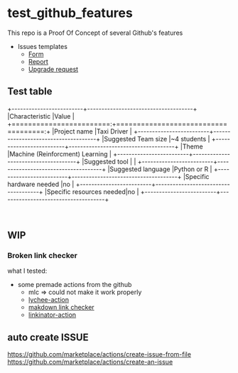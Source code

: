 # test_github_features

This repo is a Proof Of Concept of several Github's features

- Issues templates
  - [Form](.github/ISSUE_TEMPLATE/error-form.yml)
  - [Report](.github/ISSUE_TEMPLATE/error-report.md)
  - [Upgrade request](.github/ISSUE_TEMPLATE/upgrade-request.md)


  
## Test table


+-------------------------+-------------------------------------+
|Characteristic           |Value                                |
+========================:+====================================:+
|Project name             |Taxi Driver                          |
+-------------------------+-------------------------------------+
|Suggested Team size      |~4 students                          |
+-------------------------+-------------------------------------+
|Theme                    |Machine (Reinforcment) Learning      |
+-------------------------+-------------------------------------+
|Suggested tool           |                                     |
+-------------------------+-------------------------------------+
|Suggested language       |Python or R                          |
+-------------------------+-------------------------------------+
|Specific hardware needed |no                                   |
+-------------------------+-------------------------------------+
|Specific resources needed|no                                   |
+-------------------------+-------------------------------------+

&nbsp;



## WIP

### Broken link checker

what I tested:

- some premade actions from the github
  - mlc => could not make it work properly
  - [lychee-action](https://github.com/lycheeverse/lychee-action)
  - [makdown link checker](https://github.com/gaurav-nelson/github-action-markdown-link-check)
  - [linkinator-action](https://github.com/JustinBeckwith/linkinator-action)



## auto create ISSUE

https://github.com/marketplace/actions/create-issue-from-file
https://github.com/marketplace/actions/create-an-issue
